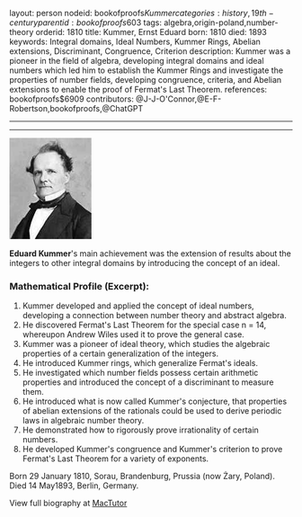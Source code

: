 layout: person
nodeid: bookofproofs$Kummer
categories: history,19th-century
parentid: bookofproofs$603
tags: algebra,origin-poland,number-theory
orderid: 1810
title: Kummer, Ernst Eduard
born: 1810
died: 1893
keywords: Integral domains, Ideal Numbers, Kummer Rings, Abelian extensions, Discriminant, Congruence, Criterion
description: Kummer was a pioneer in the field of algebra, developing integral domains and ideal numbers which led him to establish the Kummer Rings and investigate the properties of number fields, developing congruence, criteria, and Abelian extensions to enable the proof of Fermat's Last Theorem.
references: bookofproofs$6909
contributors: @J-J-O'Connor,@E-F-Robertson,bookofproofs,@ChatGPT

---



---

![Kummer.jpg](https://github.com/bookofproofs/bookofproofs.github.io/blob/main/_sources/_assets/images/portraits/Kummer.jpg?raw=true)

**Eduard Kummer**'s main achievement was the extension of results about the integers to other integral domains by introducing the concept of an ideal.

### Mathematical Profile (Excerpt):
1. Kummer developed and applied the concept of ideal numbers, developing a connection between number theory and abstract algebra. 
2. He discovered Fermat's Last Theorem for the special case n = 14, whereupon Andrew Wiles used it to prove the general case.  
3. Kummer was a pioneer of ideal theory, which studies the algebraic properties of a certain generalization of the integers. 
4. He introduced Kummer rings, which generalize Fermat's ideals.
5. He investigated which number fields possess certain arithmetic properties and introduced the concept of a discriminant to measure them.
6. He introduced what is now called Kummer's conjecture, that properties of abelian extensions of the rationals could be used to derive periodic laws in algebraic number theory.
7. He demonstrated how to rigorously prove irrationality of certain numbers.
8. He developed Kummer's congruence and Kummer's criterion to prove Fermat's Last Theorem for a variety of exponents.

Born 29 January 1810, Sorau, Brandenburg, Prussia (now Żary, Poland). Died 14 May1893, Berlin, Germany.

View full biography at [MacTutor](https://mathshistory.st-andrews.ac.uk/Biographies/Kummer/)
